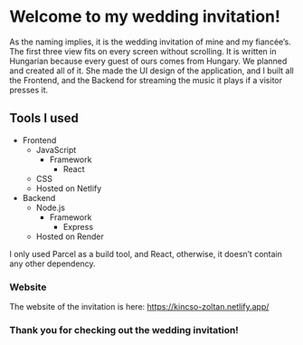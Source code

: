 # Welcome to my wedding invitation!

As the naming implies, it is the wedding invitation of mine and my fiancée’s. The first three view fits on every screen without scrolling. It is written in Hungarian because every guest of ours comes from Hungary. We planned and created all of it. She made the UI design of the application, and I built all the Frontend, and the Backend for streaming the music it plays if a visitor presses it.

## Tools I used
- Frontend
    * JavaScript
        + Framework
            + React
    * CSS
    * Hosted on Netlify
- Backend
    * Node.js
        + Framework
            + Express
    * Hosted on Render

I only used Parcel as a build tool, and React, otherwise, it doesn’t contain any other dependency.

### Website
The website of the invitation is here: https://kincso-zoltan.netlify.app/

### Thank you for checking out the wedding invitation!
